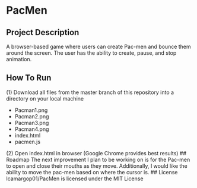 # PacMen
## Project Description
A browser-based game where users can create Pac-men and bounce them around the screen. The user has the ability to create, pause, and stop animation.
## How To Run
(1) Download all files from the master branch of this repository into a directory on your local machine 
<ul>
  <li> Pacman1.png </li>
  <li> Pacman2.png </li>
  <li> Pacman3.png </li>
  <li> Pacman4.png </li>
  <li> index.html </li>
  <li> pacmen.js </li>
</ul>
(2) Open index.html in browser (Google Chrome provides best results)
## Roadmap
The next improvement I plan to be working on is for the Pac-men to open and close their mouths as they move. Additionally, I would like the ability to move the pac-men based on where the cursor is.
## License
lcamargop01/PacMen is licensed under the MIT License
